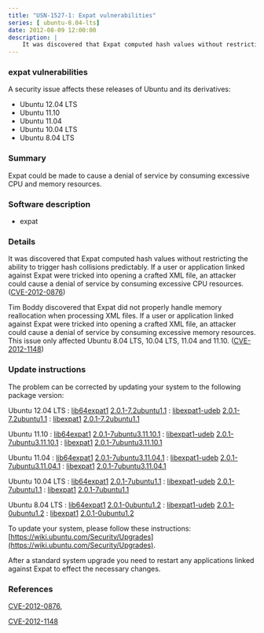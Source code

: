 ```yaml
---
title: "USN-1527-1: Expat vulnerabilities"
series: [ ubuntu-8.04-lts]
date: 2012-08-09 12:00:00
description: |
    It was discovered that Expat computed hash values without restricting the ability to trigger hash collisions predictably. If a user or application linked against Expat were tricked into opening a crafted XML file, an attacker could cause a denial of service by consuming excessive CPU resources. ([CVE-2012-0876](http://people.ubuntu.com/~ubuntu-security/cve/CVE-2012-0876))
--- 
```

 
 


### expat vulnerabilities

A security issue affects these releases of Ubuntu and its derivatives:

* Ubuntu 12.04 LTS
* Ubuntu 11.10
* Ubuntu 11.04
* Ubuntu 10.04 LTS
* Ubuntu 8.04 LTS

### Summary

Expat could be made to cause a denial of service by consuming excessive CPU and memory resources.

### Software description

* expat 

### Details

It was discovered that Expat computed hash values without restricting the ability to trigger hash collisions predictably. If a user or application linked against Expat were tricked into opening a crafted XML file, an attacker could cause a denial of service by consuming excessive CPU resources. ([CVE-2012-0876](http://people.ubuntu.com/~ubuntu-security/cve/CVE-2012-0876))

Tim Boddy discovered that Expat did not properly handle memory reallocation when processing XML files. If a user or application linked against Expat were tricked into opening a crafted XML file, an attacker could cause a denial of service by consuming excessive memory resources. This issue only affected Ubuntu 8.04 LTS, 10.04 LTS, 11.04 and 11.10. ([CVE-2012-1148](http://people.ubuntu.com/~ubuntu-security/cve/CVE-2012-1148)) 

### Update instructions

The problem can be corrected by updating your system to the following package version:

Ubuntu 12.04 LTS
 : [lib64expat1](https://launchpad.net/ubuntu/+source/expat) <span> [2.0.1-7.2ubuntu1.1](https://launchpad.net/ubuntu/+source/expat/2.0.1-7.2ubuntu1.1) </span> 
 : [libexpat1-udeb](https://launchpad.net/ubuntu/+source/expat) <span> [2.0.1-7.2ubuntu1.1](https://launchpad.net/ubuntu/+source/expat/2.0.1-7.2ubuntu1.1) </span> 
 : [libexpat1](https://launchpad.net/ubuntu/+source/expat) <span> [2.0.1-7.2ubuntu1.1](https://launchpad.net/ubuntu/+source/expat/2.0.1-7.2ubuntu1.1) </span> 

Ubuntu 11.10
 : [lib64expat1](https://launchpad.net/ubuntu/+source/expat) <span> [2.0.1-7ubuntu3.11.10.1](https://launchpad.net/ubuntu/+source/expat/2.0.1-7ubuntu3.11.10.1) </span> 
 : [libexpat1-udeb](https://launchpad.net/ubuntu/+source/expat) <span> [2.0.1-7ubuntu3.11.10.1](https://launchpad.net/ubuntu/+source/expat/2.0.1-7ubuntu3.11.10.1) </span> 
 : [libexpat1](https://launchpad.net/ubuntu/+source/expat) <span> [2.0.1-7ubuntu3.11.10.1](https://launchpad.net/ubuntu/+source/expat/2.0.1-7ubuntu3.11.10.1) </span> 

Ubuntu 11.04
 : [lib64expat1](https://launchpad.net/ubuntu/+source/expat) <span> [2.0.1-7ubuntu3.11.04.1](https://launchpad.net/ubuntu/+source/expat/2.0.1-7ubuntu3.11.04.1) </span> 
 : [libexpat1-udeb](https://launchpad.net/ubuntu/+source/expat) <span> [2.0.1-7ubuntu3.11.04.1](https://launchpad.net/ubuntu/+source/expat/2.0.1-7ubuntu3.11.04.1) </span> 
 : [libexpat1](https://launchpad.net/ubuntu/+source/expat) <span> [2.0.1-7ubuntu3.11.04.1](https://launchpad.net/ubuntu/+source/expat/2.0.1-7ubuntu3.11.04.1) </span> 

Ubuntu 10.04 LTS
 : [lib64expat1](https://launchpad.net/ubuntu/+source/expat) <span> [2.0.1-7ubuntu1.1](https://launchpad.net/ubuntu/+source/expat/2.0.1-7ubuntu1.1) </span> 
 : [libexpat1-udeb](https://launchpad.net/ubuntu/+source/expat) <span> [2.0.1-7ubuntu1.1](https://launchpad.net/ubuntu/+source/expat/2.0.1-7ubuntu1.1) </span> 
 : [libexpat1](https://launchpad.net/ubuntu/+source/expat) <span> [2.0.1-7ubuntu1.1](https://launchpad.net/ubuntu/+source/expat/2.0.1-7ubuntu1.1) </span> 

Ubuntu 8.04 LTS
 : [lib64expat1](https://launchpad.net/ubuntu/+source/expat) <span> [2.0.1-0ubuntu1.2](https://launchpad.net/ubuntu/+source/expat/2.0.1-0ubuntu1.2) </span> 
 : [libexpat1-udeb](https://launchpad.net/ubuntu/+source/expat) <span> [2.0.1-0ubuntu1.2](https://launchpad.net/ubuntu/+source/expat/2.0.1-0ubuntu1.2) </span> 
 : [libexpat1](https://launchpad.net/ubuntu/+source/expat) <span> [2.0.1-0ubuntu1.2](https://launchpad.net/ubuntu/+source/expat/2.0.1-0ubuntu1.2) </span> 

To update your system, please follow these instructions: [https://wiki.ubuntu.com/Security/Upgrades](https://wiki.ubuntu.com/Security/Upgrades).

After a standard system upgrade you need to restart any applications linked against Expat to effect the necessary changes. 

### References

 
 [CVE-2012-0876](http://people.ubuntu.com/~ubuntu-security/cve/CVE-2012-0876), 

 [CVE-2012-1148](http://people.ubuntu.com/~ubuntu-security/cve/CVE-2012-1148)
 

